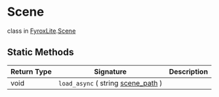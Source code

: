 # Scene
class in [FyroxLite](../../scripting_api.md).[Scene](../Scene.md)

## Static Methods
| Return Type | Signature | Description |
|---|---|---|
| void | `load_async` ( string <ins>scene_path</ins> ) |  |
